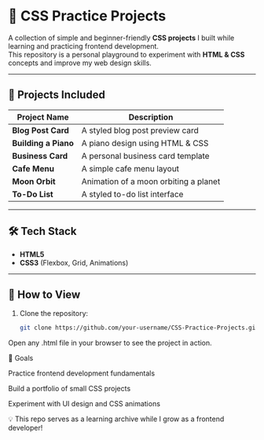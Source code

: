 # 🎨 CSS Practice Projects

A collection of simple and beginner-friendly **CSS projects** I built while learning and practicing frontend development.  
This repository is a personal playground to experiment with **HTML & CSS** concepts and improve my web design skills.  

---

## 📂 Projects Included
| Project Name              | Description                          |
|---------------------------|--------------------------------------|
| **Blog Post Card**        | A styled blog post preview card      |
| **Building a Piano**      | A piano design using HTML & CSS      |
| **Business Card**         | A personal business card template    |
| **Cafe Menu**             | A simple cafe menu layout            |
| **Moon Orbit**            | Animation of a moon orbiting a planet|
| **To-Do List**            | A styled to-do list interface        |

---

## 🛠️ Tech Stack
- **HTML5**
- **CSS3** (Flexbox, Grid, Animations)

---

## 🚀 How to View
1. Clone the repository:
   ```bash
   git clone https://github.com/your-username/CSS-Practice-Projects.git
Open any .html file in your browser to see the project in action.

🎯 Goals

Practice frontend development fundamentals

Build a portfolio of small CSS projects

Experiment with UI design and CSS animations


💡 This repo serves as a learning archive while I grow as a frontend developer!
